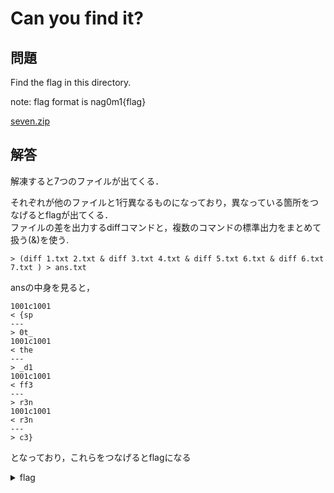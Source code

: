 # Can you find it?
## 問題
Find the flag in this directory.

note: flag format is nag0m1{flag}

[seven.zip](./chall/seven.zip)

## 解答
解凍すると7つのファイルが出てくる．

それぞれが他のファイルと1行異なるものになっており，異なっている箇所をつなげるとflagが出てくる．<br>
ファイルの差を出力するdiffコマンドと，複数のコマンドの標準出力をまとめて扱う(&)を使う.

~~~
> (diff 1.txt 2.txt & diff 3.txt 4.txt & diff 5.txt 6.txt & diff 6.txt 7.txt ) > ans.txt
~~~
ansの中身を見ると，


```
1001c1001
< {sp
---
> 0t_
1001c1001
< the
---
> _d1
1001c1001
< ff3
---
> r3n
1001c1001
< r3n
---
> c3}
```

となっており，これらをつなげるとflagになる

<details>
  <summary>flag</summary>

  > nag0m1{sp0t_the_d1ff3r3nc3}

</details>
